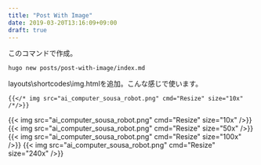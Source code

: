 ```yaml
---
title: "Post With Image"
date: 2019-03-20T13:16:09+09:00
draft: true
---
```


このコマンドで作成。
```
hugo new posts/post-with-image/index.md
```
layouts\shortcodes\img.htmlを追加。こんな感じで使います。
```
{{</* img src="ai_computer_sousa_robot.png" cmd="Resize" size="10x" /*/>}}
```

{{< img src="ai_computer_sousa_robot.png" cmd="Resize" size="10x" />}}
{{< img src="ai_computer_sousa_robot.png" cmd="Resize" size="50x" />}}
{{< img src="ai_computer_sousa_robot.png" cmd="Resize" size="100x" />}}
{{< img src="ai_computer_sousa_robot.png" cmd="Resize" size="240x" />}}